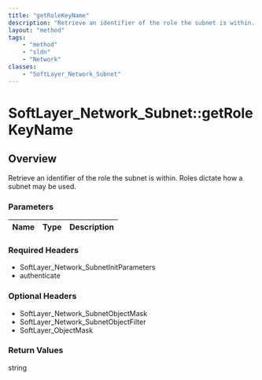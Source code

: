 ```yaml
---
title: "getRoleKeyName"
description: "Retrieve an identifier of the role the subnet is within. Roles dictate how a subnet may be used."
layout: "method"
tags:
    - "method"
    - "sldn"
    - "Network"
classes:
    - "SoftLayer_Network_Subnet"
---
```

# SoftLayer_Network_Subnet::getRoleKeyName
## Overview 
Retrieve an identifier of the role the subnet is within. Roles dictate how a subnet may be used.

### Parameters 
|Name | Type | Description |
| --- | --- | --- |


### Required Headers
* SoftLayer_Network_SubnetInitParameters
* authenticate

### Optional Headers
* SoftLayer_Network_SubnetObjectMask
* SoftLayer_Network_SubnetObjectFilter
* SoftLayer_ObjectMask

### Return Values
string
